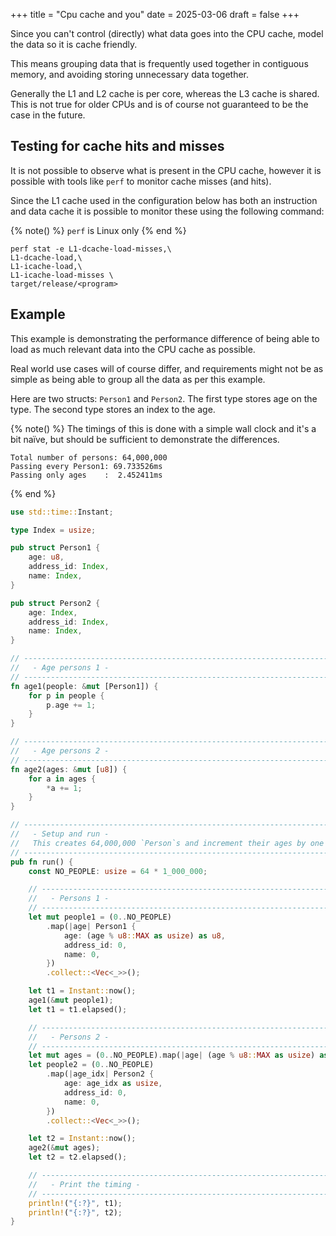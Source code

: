 +++
title = "Cpu cache and you"
date = 2025-03-06
draft = false
+++

Since you can't control (directly) what data goes into the CPU cache, 
model the data so it is cache friendly.

This means grouping data that is frequently used together in contiguous memory, and avoiding storing
unnecessary data together.

Generally the L1 and L2 cache is per core, whereas the L3 cache is shared.
This is not true for older CPUs and is of course not guaranteed to be the case
in the future.

## Testing for cache hits and misses 

It is not possible to observe what is present in the CPU cache, however
it is possible with tools like `perf` to monitor cache misses (and hits).

Since the L1 cache used in the configuration below has both an instruction and
data cache it is possible to monitor these using the following command:

{% note() %}
`perf` is Linux only
{% end %}

```
perf stat -e L1-dcache-load-misses,\
L1-dcache-load,\
L1-icache-load,\
L1-icache-load-misses \
target/release/<program>
```

## Example

This example is demonstrating the performance difference of being able to load
as much relevant data into the CPU cache as possible.

Real world use cases will of course differ, and requirements might not be as
simple as being able to group all the data as per this example.

Here are two structs: `Person1` and `Person2`.
The first type stores age on the type.
The second type stores an index to the age.

{% note() %}
The timings of this is done with a simple wall clock and it's a bit naïve, but
should be sufficient to demonstrate the differences.
```
Total number of persons: 64,000,000
Passing every Person1: 69.733526ms
Passing only ages    :  2.452411ms
```
{% end %}

```rust
use std::time::Instant;

type Index = usize;

pub struct Person1 {
    age: u8,
    address_id: Index,
    name: Index,
}

pub struct Person2 {
    age: Index,
    address_id: Index,
    name: Index,
}

// -----------------------------------------------------------------------------
//   - Age persons 1 -
// -----------------------------------------------------------------------------
fn age1(people: &mut [Person1]) {
    for p in people {
        p.age += 1;
    }
}

// -----------------------------------------------------------------------------
//   - Age persons 2 -
// -----------------------------------------------------------------------------
fn age2(ages: &mut [u8]) {
    for a in ages {
        *a += 1;
    }
}

// -----------------------------------------------------------------------------
//   - Setup and run -
//   This creates 64,000,000 `Person`s and increment their ages by one
// -----------------------------------------------------------------------------
pub fn run() {
    const NO_PEOPLE: usize = 64 * 1_000_000;

    // -----------------------------------------------------------------------------
    //   - Persons 1 -
    // -----------------------------------------------------------------------------
    let mut people1 = (0..NO_PEOPLE)
        .map(|age| Person1 {
            age: (age % u8::MAX as usize) as u8,
            address_id: 0,
            name: 0,
        })
        .collect::<Vec<_>>();

    let t1 = Instant::now();
    age1(&mut people1);
    let t1 = t1.elapsed();

    // -----------------------------------------------------------------------------
    //   - Persons 2 -
    // -----------------------------------------------------------------------------
    let mut ages = (0..NO_PEOPLE).map(|age| (age % u8::MAX as usize) as u8).collect::<Vec<u8>>();
    let people2 = (0..NO_PEOPLE)
        .map(|age_idx| Person2 {
            age: age_idx as usize,
            address_id: 0,
            name: 0,
        })
        .collect::<Vec<_>>();

    let t2 = Instant::now();
    age2(&mut ages);
    let t2 = t2.elapsed();

    // -----------------------------------------------------------------------------
    //   - Print the timing -
    // -----------------------------------------------------------------------------
    println!("{:?}", t1);
    println!("{:?}", t2);
}
```
